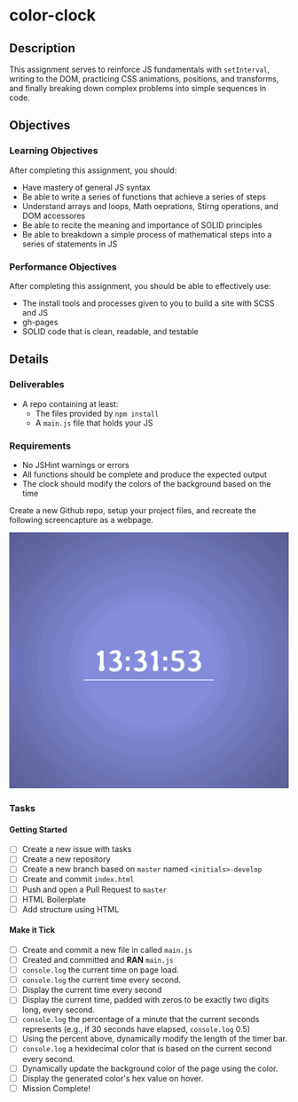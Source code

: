 # color-clock

## Description

This assignment serves to reinforce JS fundamentals with `setInterval`, writing to the DOM, practicing CSS animations, positions, and transforms, and finally breaking down complex problems into simple sequences in code.

## Objectives

### Learning Objectives

After completing this assignment, you should:

* Have mastery of general JS syntax
* Be able to write a series of functions that achieve a series of steps
* Understand arrays and loops, Math oeprations, Stirng operations, and DOM accessores
* Be able to recite the meaning and importance of SOLID principles
* Be able to breakdown a simple process of mathematical steps into a series of statements in JS

### Performance Objectives

After completing this assignment, you should be able to effectively use:

* The install tools and processes given to you to build a site with SCSS and JS
* gh-pages
* SOLID code that is clean, readable, and testable

## Details

### Deliverables

* A repo containing at least:
    * The files provided by `npm install`
    * A `main.js` file that holds your JS

### Requirements

* No JSHint warnings or errors
* All functions should be complete and produce the expected output
* The clock should modify the colors of the background based on the time

Create a new Github repo, setup your project files, and recreate the following screencapture as a webpage.

![](./clock.gif)

### Tasks

#### Getting Started
  * [ ] Create a new issue with tasks
  * [ ] Create a new repository
  * [ ] Create a new branch based on `master` named `<initials>-develop`
  * [ ] Create and commit `index.html`
  * [ ] Push and open a Pull Request to `master`
  * [ ] HTML Boilerplate
  * [ ] Add structure using HTML

#### Make it Tick
  * [ ] Create and commit a new file in called `main.js`
  * [ ] Created and committed and **RAN** `main.js`
  * [ ] `console.log` the current time on page load.
  * [ ] `console.log` the current time every second.
  * [ ] Display the current time every second
  * [ ] Display the current time, padded with zeros to be exactly two digits
    long, every second.
  * [ ] `console.log` the percentage of a minute that the current seconds
    represents (e.g., if 30 seconds have elapsed, `console.log` 0.5)
  * [ ] Using the percent above, dynamically modify the length of the timer bar.
  * [ ] `console.log` a hexidecimal color that is based on the current second
    every second.
  * [ ] Dynamically update the background color of the page using the color.
  * [ ] Display the generated color's hex value on hover.
  * [ ] Mission Complete!
